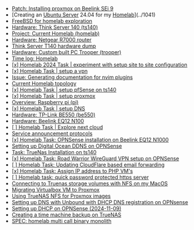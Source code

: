 - [Patch: Installing proxmox on Beelink SEi 9](../1030)
- [Creating an [Ubuntu Server](../670) 24.04 for my [Homelab](../578)](../1041)
- [FreeBSD for homelab exploration](../562)
- [Hardware: Think Server 140 (ts140)](../563)
- [Project: Current Homelab (homelab)](../578)
- [Hardware: Netgear R7000 router](../579)
- [Think Server T140 hardware dump](../580)
- [Hardware: Custom built PC Trooper (trooper)](../581)
- [Time log: Homelab](../584)
- [[x] Homelab 2024 Task | experiment with setup site to site configuration](../590)
- [[x] Homelab Task | setup a vpn](../610)
- [Issue: Generating documentation for nvim plugins](../622)
- [Current Homelab topology](../626)
- [[x] Homelab Task | setup pfSense on ts140](../629)
- [[x] Homelab Task | setup proxmox](../661)
- [Overview: Raspberry pi (pi)](../663)
- [[x] Homelab Task | setup DNS](../667)
- [Hardware: TP-Link BE550 (be550)](../685)
- [Hardware: Beelink EQ12 N100](../699)
- [[ ] Homelab Task | Explore next cloud](../701)
- [Service announcement protocols](../705)
- [[x] Homelab Task: OPNSense installation on Beelink EQ12 N1000](../772)
- [Setting up Digital Ocean DDNS on OPNSense](../777)
- [Task: TrueNas Installation on ts140](../783)
- [[x] Homelab Task: Road Warrior WireGuard VPN setup on OPNSense](../787)
- [[ ] Homelab Task: Updating CloudFlare based email forwarding](../794)
- [[x] Homelab Task: Assign IP address to PHP VM's](../795)
- [[ ] Homelab task: quick password protected https server](../803)
- [Connecting to Truenas storage volumes with NFS on my MacOS](../871)
- [Migrating Virtualbox VM to Proxmox](../875)
- [Using TrueNAS NFS for Proxmox images](../877)
- [Setting up DNS with Unbound with DHCP DNS registration on OPNsense](../878)
- [Setting up DHCP on OPNSense (2024-11-09)](../880)
- [Creating a time machine backup on TrueNAS](../895)
- [SPEC: homelab multi call binary monolith](../901)

